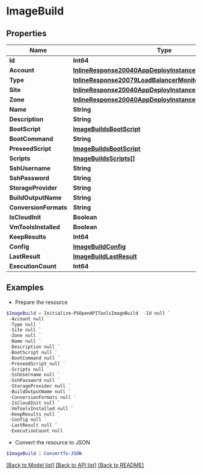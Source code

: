 # ImageBuild
## Properties

Name | Type | Description | Notes
------------ | ------------- | ------------- | -------------
**Id** | **Int64** |  | [optional] 
**Account** | [**InlineResponse20040AppDeployInstance**](InlineResponse20040AppDeployInstance.md) |  | [optional] 
**Type** | [**InlineResponse20079LoadBalancerMonitorLoadBalancerType**](InlineResponse20079LoadBalancerMonitorLoadBalancerType.md) |  | [optional] 
**Site** | [**InlineResponse20040AppDeployInstance**](InlineResponse20040AppDeployInstance.md) |  | [optional] 
**Zone** | [**InlineResponse20040AppDeployInstance**](InlineResponse20040AppDeployInstance.md) |  | [optional] 
**Name** | **String** |  | [optional] 
**Description** | **String** |  | [optional] 
**BootScript** | [**ImageBuildsBootScript**](ImageBuildsBootScript.md) |  | [optional] 
**BootCommand** | **String** |  | [optional] 
**PreseedScript** | [**ImageBuildsBootScript**](ImageBuildsBootScript.md) |  | [optional] 
**Scripts** | [**ImageBuildsScripts[]**](ImageBuildsScripts.md) |  | [optional] 
**SshUsername** | **String** |  | [optional] 
**SshPassword** | **String** |  | [optional] 
**StorageProvider** | **String** |  | [optional] 
**BuildOutputName** | **String** |  | [optional] 
**ConversionFormats** | **String** |  | [optional] 
**IsCloudInit** | **Boolean** |  | [optional] 
**VmToolsInstalled** | **Boolean** |  | [optional] 
**KeepResults** | **Int64** |  | [optional] 
**Config** | [**ImageBuildConfig**](ImageBuildConfig.md) |  | [optional] 
**LastResult** | [**ImageBuildLastResult**](ImageBuildLastResult.md) |  | [optional] 
**ExecutionCount** | **Int64** |  | [optional] 

## Examples

- Prepare the resource
```powershell
$ImageBuild = Initialize-PSOpenAPIToolsImageBuild  -Id null `
 -Account null `
 -Type null `
 -Site null `
 -Zone null `
 -Name null `
 -Description null `
 -BootScript null `
 -BootCommand null `
 -PreseedScript null `
 -Scripts null `
 -SshUsername null `
 -SshPassword null `
 -StorageProvider null `
 -BuildOutputName null `
 -ConversionFormats null `
 -IsCloudInit null `
 -VmToolsInstalled null `
 -KeepResults null `
 -Config null `
 -LastResult null `
 -ExecutionCount null
```

- Convert the resource to JSON
```powershell
$ImageBuild | ConvertTo-JSON
```

[[Back to Model list]](../README.md#documentation-for-models) [[Back to API list]](../README.md#documentation-for-api-endpoints) [[Back to README]](../README.md)

